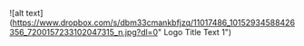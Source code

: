 ![alt text](https://www.dropbox.com/s/dbm33cmankbfjzq/11017486_10152934588426356_7200157233102047315_n.jpg?dl=0" Logo Title Text 1")
